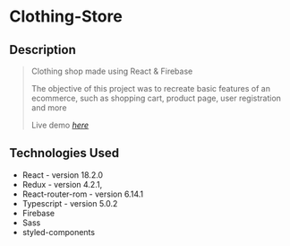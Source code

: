 # Clothing-Store

## Description
> Clothing shop made using React & Firebase
> 
> The objective of this project was to recreate basic features of an ecommerce, such as shopping cart, product page, user registration and more
> 
> Live demo [_here_](https://clothing-store-sandy.vercel.app/)

## Technologies Used
- React - version 18.2.0
- Redux - version 4.2.1,
- React-router-rom - version 6.14.1
- Typescript - version 5.0.2
- Firebase
- Sass
- styled-components



